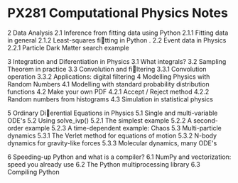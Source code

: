 # PX281 Computational Physics Notes

2 Data Analysis
  2.1 Inference from fitting data using Python 
  2.1.1 Fitting data in general 
  2.1.2 Least-squares fitting in Python .
  2.2 Event data in Physics 
  2.2.1 Particle Dark Matter search example

3 Integration and Diferentiation in Physics
  3.1 What integrals?
  3.2 Sampling Theorem in practice 
  3.3 Convolution and filtering 
  3.3.1 Convolution operation 
  3.3.2 Applications: digital filtering
 
4 Modelling Physics with Random Numbers
  4.1 Modelling with standard probability distribution functions 
  4.2 Make your own PDF
  4.2.1 Accept / Reject method 
  4.2.2 Random numbers from histograms 
  4.3 Simulation in statistical physics 

5 Ordinary Dierential Equations in Physics
  5.1 Single and multi-variable ODE's
  5.2 Using solve_ivp() 
  5.2.1 The simplest example 
  5.2.2 A second-order example 
  5.2.3 A time-dependent example: Chaos 
  5.3 Multi-particle dynamics
  5.3.1 The Verlet method for equations of motion 
  5.3.2 N-body dynamics for gravity-like forces 
  5.3.3 Molecular dynamics, many ODE's 

6 Speeding-up Python and what is a compiler?
  6.1 NumPy and vectorization: speed you already use
  6.2 The Python multiprocessing library
  6.3 Compiling Python
